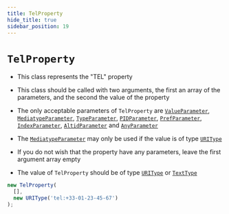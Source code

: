 ```yaml
---
title: TelProperty
hide_title: true
sidebar_position: 19
---
```


# `TelProperty`

* This class represents the "TEL" property

* This class should be called with two arguments, the first an array of the parameters, and the second the value of the property

* The only acceptable parameters of ```TelProperty``` are [`ValueParameter`](/documentation/parameters/ValueParameter), [`MediatypeParameter`](/documentation/parameters/mediatypeparameter), [`TypeParameter`](/documentation/parameters/typeparameter), [`PIDParameter`](/documentation/parameters/pidparameter), [`PrefParameter`](/documentation/parameters/prefparameter), [`IndexParameter`](/documentation/parameters/indexparameter), [`AltidParameter`](/documentation/parameters/altidparameter) and [`AnyParameter`](/documentation/parameters/anyparameter)

* The [`MediatypeParameter`](/documentation/parameters/mediatypeparameter) may only be used if the value is of type [`URIType`](/documentation/values/uritype)

* If you do not wish that the property have any parameters, leave the first argument array empty

* The value of ```TelProperty``` should be of type [`URIType`](/documentation/values/uritype) or [`TextType`](/documentation/values/texttype-and-textlisttype)

```js
new TelProperty(
  [],
  new URIType('tel:+33-01-23-45-67')
);
```

